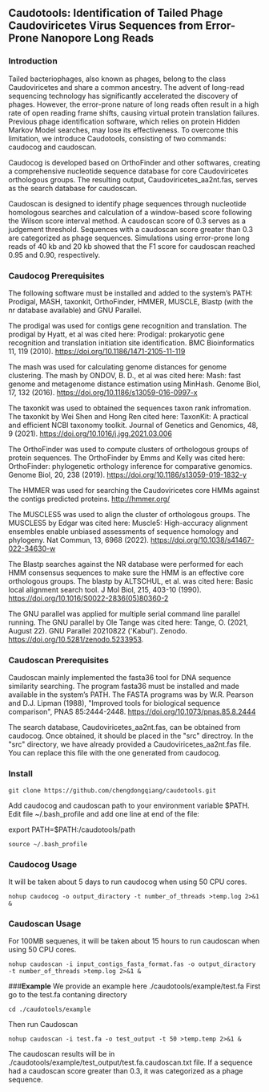 ## **Caudotools: Identification of Tailed Phage Caudoviricetes Virus Sequences from Error-Prone Nanopore Long Reads**

### **Introduction**
Tailed bacteriophages, also known as phages, belong to the class Caudoviricetes and share a common ancestry. The advent of long-read sequencing technology has significantly accelerated the discovery of phages. However, the error-prone nature of long reads often result in a high rate of open reading frame shifts, causing virtual protein translation failures. Previous phage identification software, which relies on protein Hidden Markov Model searches, may lose its effectiveness. To overcome this limitation, we introduce Caudotools, consisting of two commands: caudocog and caudoscan.

Caudocog is developed based on OrthoFinder and other softwares, creating a comprehensive nucleotide sequence database for core Caudoviricetes orthologous groups. The resulting output, Caudoviricetes_aa2nt.fas, serves as the search database for caudoscan.

Caudoscan is designed to identify phage sequences through nucleotide homologous searches and calculation of a window-based score following the Wilson score interval method. A caudoscan score of 0.3 serves as a judgement threshold. Sequences with a caudoscan score greater than 0.3 are categorized as phage sequences. Simulations using error-prone long reads of 40 kb and 20 kb showed that the F1 score for caudoscan reached 0.95 and 0.90, respectively.

### **Caudocog Prerequisites**
The following software must be installed and added to the system’s PATH: Prodigal, MASH, taxonkit, OrthoFinder, HMMER, MUSCLE, Blastp (with the nr database available) and GNU Parallel. 

The prodigal was used for contigs gene recognition and translation. The prodigal by Hyatt, et al was cited here: Prodigal: prokaryotic gene recognition and translation initiation site identification. BMC Bioinformatics 11, 119 (2010). https://doi.org/10.1186/1471-2105-11-119

The mash was used for calculating genome distances for genome clustering. The mash by ONDOV, B. D., et al was cited here: Mash: fast genome and metagenome distance estimation using MinHash. Genome Biol, 17, 132 (2016). https://doi.org/10.1186/s13059-016-0997-x

The taxonkit was used to obtained the sequences taxon rank infromation. The taxonkit by Wei Shen and Hong Ren cited here: TaxonKit: A practical and efficient NCBI taxonomy toolkit. Journal of Genetics and Genomics, 48, 9 (2021). https://doi.org/10.1016/j.jgg.2021.03.006

The OrthoFinder was used to compute clusters of orthologous groups of protein sequences. The OrthoFinder by Emms and Kelly was cited here: OrthoFinder: phylogenetic orthology inference for comparative genomics. Genome Biol, 20, 238 (2019). https://doi.org/10.1186/s13059-019-1832-y

The HMMER was used for searching the Caudoviricetes core HMMs against the contigs predicted proteins. http://hmmer.org/

The MUSCLES5 was used to align the cluster of orthologous groups. The MUSCLES5 by Edgar was cited here:  Muscle5: High-accuracy alignment ensembles enable unbiased assessments of sequence homology and phylogeny. Nat Commun, 13, 6968 (2022). https://doi.org/10.1038/s41467-022-34630-w

The Blastp searches against the NR database were performed for each HMM consensus sequences to make sure the HMM is an effective core orthologous groups. The blastp by ALTSCHUL, et al. was cited here: Basic local alignment search tool. J Mol Biol, 215, 403-10 (1990). https://doi.org/10.1016/S0022-2836(05)80360-2

The GNU parallel was applied for multiple serial command line parallel running. The GNU parallel by Ole Tange was cited here: Tange, O. (2021, August 22). GNU Parallel 20210822 ('Kabul'). Zenodo. https://doi.org/10.5281/zenodo.5233953.

### **Caudoscan Prerequisites**
Caudoscan mainly implemented the fasta36 tool for DNA sequence similarity searching. The program fasta36 must be installed and made available in the system’s PATH. The FASTA programs was by W.R. Pearson and D.J. Lipman (1988), "Improved tools for biological sequence comparison", PNAS 85:2444-2448. https://doi.org/10.1073/pnas.85.8.2444

The search database, Caudoviricetes_aa2nt.fas, can be obtained from caudocog. Once obtained, it should be placed in the "src" directroy. In the "src" directory, we have already provided a Caudoviricetes_aa2nt.fas file. You can replace this file with the one generated from caudocog.

### **Install**
```
git clone https://github.com/chengdongqiang/caudotools.git
```
Add caudocog and caudoscan path to your environment variable $PATH. Edit file ~/.bash_profile and add one line at end of the file:

export PATH=$PATH:/caudotools/path
```
source ~/.bash_profile
```
### **Caudocog Usage**
It will be taken about 5 days to run caudocog when using 50 CPU cores.
```
nohup caudocog -o output_diractory -t number_of_threads >temp.log 2>&1 &
```


### **Caudoscan Usage**
For 100MB sequenes, it will be taken about 15 hours to run caudoscan when using 50 CPU cores.
```
nohup caudoscan -i input_contigs_fasta_format.fas -o output_diractory -t number_of_threads >temp.log 2>&1 &
```

###**Example**
We provide an example here ./caudotools/example/test.fa
First go to the test.fa contaning directory
```
cd ./caudotools/example
```
Then run Caudoscan
```
nohup caudoscan -i test.fa -o test_output -t 50 >temp.temp 2>&1 &
```
The caudoscan results will be in ./caudotools/example/test_output/test.fa.caudoscan.txt file.
If a sequence had a caudoscan score greater than 0.3, it was categorized as a phage sequence.

